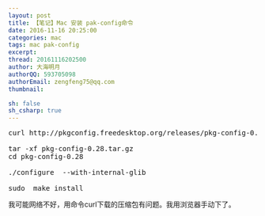 ```yaml
---
layout: post
title: 【笔记】Mac 安装 pak-config命令
date: 2016-11-16 20:25:00
categories: mac
tags: mac pak-config
excerpt: 
thread: 20161116202500
author: 大海明月
authorQQ: 593705098
authorEmail: zengfeng75@qq.com
thumbnail:

sh: false
sh_csharp: true
---
```





<pre>
curl http://pkgconfig.freedesktop.org/releases/pkg-config-0.28.tar.gz -o pkg-config-0.28.tar.gz

tar -xf pkg-config-0.28.tar.gz
cd pkg-config-0.28

./configure  --with-internal-glib

sudo  make install
</pre>

我可能网络不好，用命令curl下载的压缩包有问题。我用浏览器手动下了。
